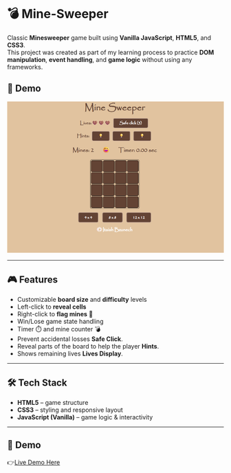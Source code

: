 # 💣 Mine-Sweeper
Classic **Minesweeper** game built using **Vanilla JavaScript**, **HTML5**, and **CSS3**.  
This project was created as part of my learning process to practice **DOM manipulation**, **event handling**, and **game logic** without using any frameworks.

## 🎥 Demo
![Meme Generator Screenshot](css/demo.png)



---

## 🎮 Features
- Customizable **board size** and **difficulty** levels  
- Left-click to **reveal cells**  
- Right-click to **flag mines** 🚩  
- Win/Lose game state handling  
- Timer ⏱️ and mine counter 💣
- Prevent accidental losses **Safe Click**.  
- Reveal parts of the board to help the player **Hints**.  
- Shows remaining lives **Lives Display**.

---

## 🛠️ Tech Stack
- **HTML5** – game structure  
- **CSS3** – styling and responsive layout  
- **JavaScript (Vanilla)** – game logic & interactivity
  

---

## 🚀 Demo
👉[Live Demo Here](https://itaish-bzu.github.io/Mine-Sweeper1/) 

